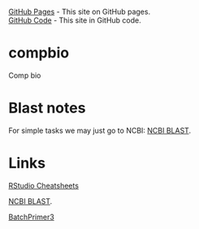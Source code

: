 

[GitHub Pages](https://knausb.github.io/compbio/)    - This site on GitHub pages.    
[GitHub Code](https://github.com/knausb/compbio/)    - This site in GitHub code.


# compbio
Comp bio


# Blast notes

For simple tasks we may just go to NCBI: [NCBI BLAST](https://blast.ncbi.nlm.nih.gov/Blast.cgi).


# Links

[RStudio Cheatsheets](https://www.rstudio.com/resources/cheatsheets/)

[NCBI BLAST](https://blast.ncbi.nlm.nih.gov/Blast.cgi).

[BatchPrimer3](https://wheat.pw.usda.gov/demos/BatchPrimer3/)

